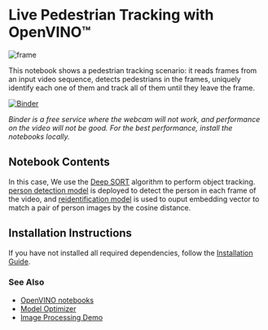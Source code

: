 # Live Pedestrian Tracking with OpenVINO™

![frame](https://user-images.githubusercontent.com/91237924/210330058-e97a462c-b6d9-4f14-8bc9-44d6935032a0.png)

This notebook shows a pedestrian tracking scenario: it reads frames from an input video sequence, detects pedestrians in the frames, uniquely identify each one of them and track all of them until they leave the frame.

[![Binder](https://mybinder.org/badge_logo.svg)](https://mybinder.org/v2/gh/openvinotoolkit/openvino_notebooks/HEAD?filepath=notebooks%2F407-pedestrian-tracking-webcam%2F407-pedestrian-tracking.ipynb)

*Binder is a free service where the webcam will not work, and performance on the video will not be good. For the best performance, install the notebooks locally.*

## Notebook Contents

In this case, We use the [Deep SORT](https://arxiv.org/abs/1703.07402) algorithm to perform object tracking.
[person detection model](https://docs.openvino.ai/nightly/omz_models_model_person_detection_0202.html) is deployed to detect the person in each frame of the video, and [reidentification model](https://docs.openvino.ai/nightly/omz_models_model_person_reidentification_retail_0287.html) is used to ouput embedding vector to match a pair of person images by the cosine distance.

## Installation Instructions

If you have not installed all required dependencies, follow the [Installation Guide](../../README.md).

### See Also

* [OpenVINO notebooks](https://github.com/openvinotoolkit/openvino_notebooks)
* [Model Optimizer](https://docs.openvino.ai/latest/_docs_MO_DG_Deep_Learning_Model_Optimizer_DevGuide.html)
* [Image Processing Demo](https://docs.openvino.ai/latest/omz_demos_image_processing_demo_cpp.html)